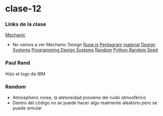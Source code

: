 # clase-12
### Links de la clase
[Mechanic](https://mechanic.design/)
- No vamos a ver Mechanic Design
[Rune.js](https://runemadsen.github.io/rune.js/)
[Pentagram](https://www.pentagram.com/)
[material](https://m2.material.io/components)
[Design Systems](https://designsystems.international/work/)
[Programming Design Systems](https://programmingdesignsystems.com/shape/basic-shapes/index.html)
[Random](https://www.random.org/)
[Python Random Seed](https://www.w3schools.com/python/ref_random_seed.asp)

### Paul Rand
Hizo el logo de IBM

### Random
- Atmospheric noise, la aletoreidad proviene del ruido atmosférico
- Dentro del código no se puede hacer algo realmente aleatorio pero se puede simular
